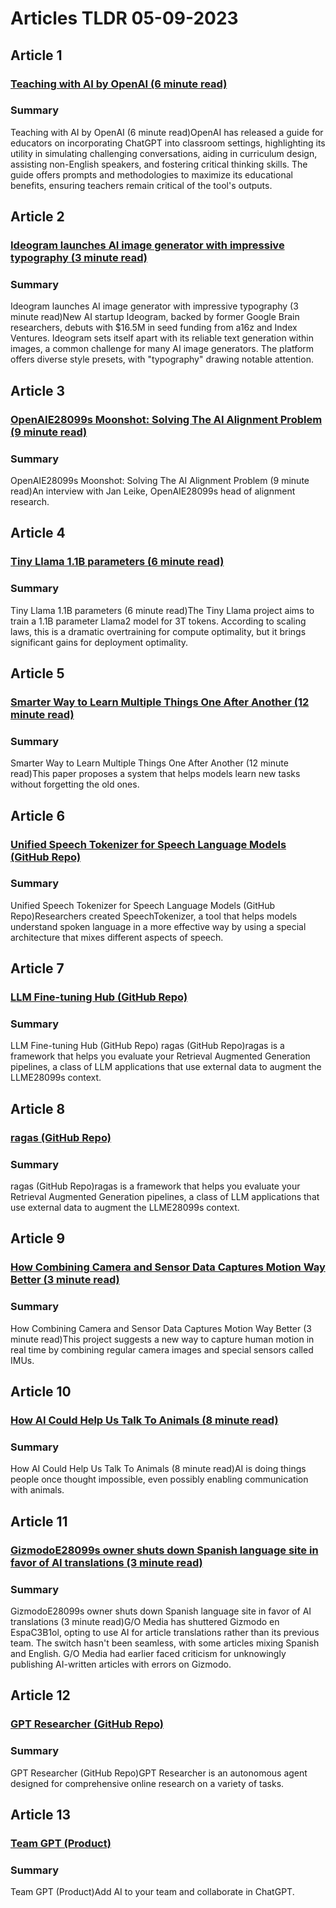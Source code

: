 # Articles TLDR  05-09-2023

## Article 1
### [Teaching with AI by OpenAI (6 minute read)](https://tldr.tech)
### Summary 
 Teaching with AI by OpenAI (6 minute read)OpenAI has released a guide for educators on incorporating ChatGPT into classroom settings, highlighting its utility in simulating challenging conversations, aiding in curriculum design, assisting non-English speakers, and fostering critical thinking skills. The guide offers prompts and methodologies to maximize its educational benefits, ensuring teachers remain critical of the tool's outputs.

## Article 2
### [Ideogram launches AI image generator with impressive typography (3 minute read)](https://tldr.tech)
### Summary 
 Ideogram launches AI image generator with impressive typography (3 minute read)New AI startup Ideogram, backed by former Google Brain researchers, debuts with $16.5M in seed funding from a16z and Index Ventures. Ideogram sets itself apart with its reliable text generation within images, a common challenge for many AI image generators. The platform offers diverse style presets, with "typography" drawing notable attention.

## Article 3
### [OpenAIE28099s Moonshot: Solving The AI Alignment Problem (9 minute read)](https://tldr.tech)
### Summary 
 OpenAIE28099s Moonshot: Solving The AI Alignment Problem (9 minute read)An interview with Jan Leike, OpenAIE28099s head of alignment research.

## Article 4
### [Tiny Llama 1.1B parameters (6 minute read)](https://tldr.tech)
### Summary 
 Tiny Llama 1.1B parameters (6 minute read)The Tiny Llama project aims to train a 1.1B parameter Llama2 model for 3T tokens. According to scaling laws, this is a dramatic overtraining for compute optimality, but it brings significant gains for deployment optimality.

## Article 5
### [Smarter Way to Learn Multiple Things One After Another (12 minute read)](https://tldr.tech)
### Summary 
 Smarter Way to Learn Multiple Things One After Another (12 minute read)This paper proposes a system that helps models learn new tasks without forgetting the old ones.

## Article 6
### [Unified Speech Tokenizer for Speech Language Models (GitHub Repo)](https://tldr.tech)
### Summary 
 Unified Speech Tokenizer for Speech Language Models (GitHub Repo)Researchers created SpeechTokenizer, a tool that helps models understand spoken language in a more effective way by using a special architecture that mixes different aspects of speech.

## Article 7
### [LLM Fine-tuning Hub (GitHub Repo)](https://tldr.tech)
### Summary 
 LLM Fine-tuning Hub (GitHub Repo) ragas (GitHub Repo)ragas is a framework that helps you evaluate your Retrieval Augmented Generation pipelines, a class of LLM applications that use external data to augment the LLME28099s context. 

## Article 8
### [ragas (GitHub Repo)](https://tldr.tech)
### Summary 
 ragas (GitHub Repo)ragas is a framework that helps you evaluate your Retrieval Augmented Generation pipelines, a class of LLM applications that use external data to augment the LLME28099s context.

## Article 9
### [How Combining Camera and Sensor Data Captures Motion Way Better (3 minute read)](https://tldr.tech)
### Summary 
 How Combining Camera and Sensor Data Captures Motion Way Better (3 minute read)This project suggests a new way to capture human motion in real time by combining regular camera images and special sensors called IMUs.

## Article 10
### [How AI Could Help Us Talk To Animals (8 minute read)](https://tldr.tech)
### Summary 
 How AI Could Help Us Talk To Animals (8 minute read)AI is doing things people once thought impossible, even possibly enabling communication with animals.

## Article 11
### [GizmodoE28099s owner shuts down Spanish language site in favor of AI translations (3 minute read)](https://tldr.tech)
### Summary 
 GizmodoE28099s owner shuts down Spanish language site in favor of AI translations (3 minute read)G/O Media has shuttered Gizmodo en EspaC3B1ol, opting to use AI for article translations rather than its previous team. The switch hasn't been seamless, with some articles mixing Spanish and English. G/O Media had earlier faced criticism for unknowingly publishing AI-written articles with errors on Gizmodo.

## Article 12
### [GPT Researcher (GitHub Repo)](https://tldr.tech)
### Summary 
 GPT Researcher (GitHub Repo)GPT Researcher is an autonomous agent designed for comprehensive online research on a variety of tasks.

## Article 13
### [Team GPT (Product)](https://tldr.tech)
### Summary 
 Team GPT (Product)</a>Add AI to your team and collaborate in ChatGPT.

